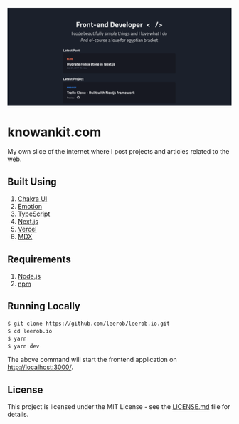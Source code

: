 ![Portfolio image](https://github.com/knowankit/knowankit.com/blob/develop/public/portfolio.png?raw=true)

# knowankit.com

My own slice of the internet where I post projects and articles related to the web.

## Built Using

1. [Chakra UI](https://chakra-ui.com/)
2. [Emotion](https://emotion.sh/)
3. [TypeScript](https://www.typescriptlang.org/)
4. [Next.js](https://nextjs.org/)
5. [Vercel](https://vercel.com)
6. [MDX](https://github.com/mdx-js/mdx)

## Requirements

1. [Node.js](https://nodejs.org/)
2. [npm](https://www.npmjs.com/)

## Running Locally

```bash
$ git clone https://github.com/leerob/leerob.io.git
$ cd leerob.io
$ yarn
$ yarn dev
```

The above command will start the frontend application on [http://localhost:3000/](http://localhost:3000).

## License

This project is licensed under the MIT License - see the [LICENSE.md](LICENSE.md) file for details.
